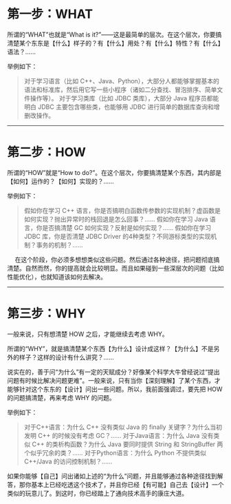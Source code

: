 # 第一步：WHAT
所谓的“WHAT”也就是“What is it?”——这是最简单的层次。在这个层次，你要搞清楚某个东东是【什么】样子的？有【什么】用处？有【什么】特性？有【什么】语法？......

举例如下：
> 对于学习语言（比如 C++、Java、Python），大部分人都能够掌握基本的语法和标准库，然后用它写一些小程序（诸如二分查找、冒泡排序、简单文件操作等）。
对于学习类库（比如 JDBC 类库），大部分 Java 程序员都能明白 JDBC 主要包含哪些类，也能够用 JDBC 进行简单的数据库查询和增删改操作。

--- 
# 第二步：HOW
所谓的“HOW”就是“How to do?”。在这个层次，你要搞清楚某个东西，其内部是【如何】运作的？【如何】实现的？......

举例如下：
>假如你在学习 C++ 语言，你是否搞明白函数传参数的实现机制？虚函数是如何实现？抛出异常时的栈回退是怎么回事？......
假如你在学习 Java 语言，你是否搞清楚 GC 如何实现？反射是如何实现？......
假如你在学习 JDBC 库，你是否清楚 JDBC Driver 的4种类型？不同游标类型的实现机制？事务的机制？......

　
在这个阶段，你必须多想想类似这些问题。然后通过各种途径，把问题彻底搞清楚。自然而然，你的提高就会比较明显。而且如果碰到一些深层次的问题（比如性能优化），也就知道该如何去解决。

--- 
# 第三步：WHY
一般来说，只有想清楚 HOW 之后，才能继续去考虑 WHY。

所谓的“WHY”，就是搞清楚某个东西【为什么】设计成这样？【为什么】不是另外的样子？这样的设计有什么讲究？......

说实在的，善于问“为什么”有一定的天赋成分？好像某个科学大牛曾经说过“提出问题有时候比解决问题更难”。一般来说，只有当你【深刻理解】了某个东西，才能够针对这个东东的【设计】问出一些问题。所以，我前面强调过，要先把 HOW 的问题搞清楚，再来考虑 WHY 的问题。

举例如下：
> 对于C++语言：为什么 C++ 没有类似 Java 的 finally 关键字？为什么当初发明 C++ 的时候没有考虑 GC？......
对于Java语言：为什么 Java 没有类似 C++ 的类析构函数？为什么 Java 要同时提供 String 和 StringBuffer 两个似乎冗余的类？......
对于Python语言：为什么 Python 不提供类似 C++/Java 的访问控制机制？......
　　

如果你能够【自己】问出诸如上述的“为什么”问题，并且能够通过各种途径找到解答，那你基本上已经吃透这个技术了，并且你已经【有可能】自己去【设计】一个类似的玩意儿了。到这时，你已经踏上了通向技术高手的康庄大道。